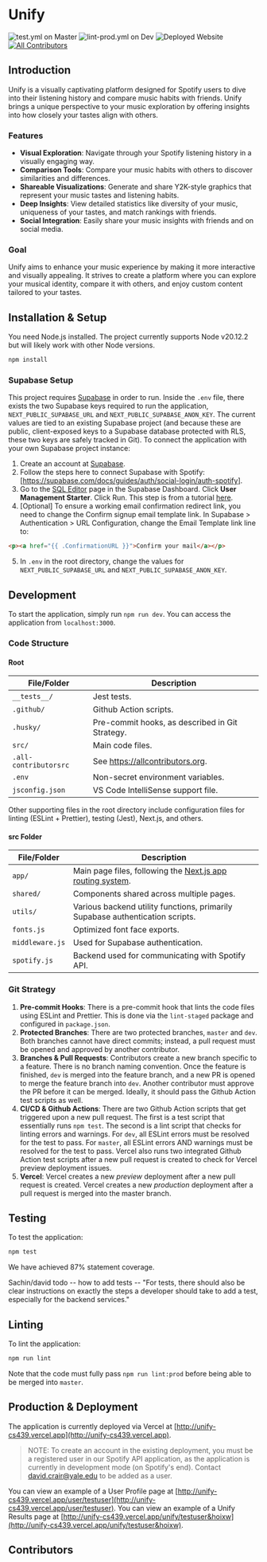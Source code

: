 <!-- eslint-disable -->

# Unify

![test.yml on Master](https://img.shields.io/github/actions/workflow/status/firebird1029/unify-cs439/test.yml?branch=master)
![lint-prod.yml on Dev](https://img.shields.io/github/actions/workflow/status/firebird1029/unify-cs439/lint-prod.yml?branch=dev&label=lint)
![Deployed Website](https://img.shields.io/website?url=https%3A%2F%2Funify-cs439.vercel.app%2F&label=unify-cs439.vercel.app&link=https%3A%2F%2Funify-cs439.vercel.app%2F)
[![All Contributors](https://img.shields.io/github/all-contributors/firebird1029/unify-cs439?color=ee8449&style=flat-square)](#contributors)

## Introduction

Unify is a visually captivating platform designed for Spotify users to dive into their listening history and compare music habits with friends. Unify brings a unique perspective to your music exploration by offering insights into how closely your tastes align with others.

### Features

- **Visual Exploration**: Navigate through your Spotify listening history in a visually engaging way.
- **Comparison Tools**: Compare your music habits with others to discover similarities and differences.
- **Shareable Visualizations**: Generate and share Y2K-style graphics that represent your music tastes and listening habits.
- **Deep Insights**: View detailed statistics like diversity of your music, uniqueness of your tastes, and match rankings with friends.
- **Social Integration**: Easily share your music insights with friends and on social media.

### Goal

Unify aims to enhance your music experience by making it more interactive and visually appealing. It strives to create a platform where you can explore your musical identity, compare it with others, and enjoy custom content tailored to your tastes.

## Installation & Setup

You need Node.js installed. The project currently supports Node v20.12.2 but will likely work with other Node versions.

```bash
npm install
```

### Supabase Setup

This project requires [Supabase](https://supabase.com/) in order to run. Inside the `.env` file, there exists the two Supabase keys required to run the application, `NEXT_PUBLIC_SUPABASE_URL` and `NEXT_PUBLIC_SUPABASE_ANON_KEY`. The current values are tied to an existing Supabase project (and because these are public, client-exposed keys to a Supabase database protected with RLS, these two keys are safely tracked in Git). To connect the application with your own Supabase project instance:

1. Create an account at [Supabase](https://supabase.com/).
2. Follow the steps here to connect Supabase with Spotify: [https://supabase.com/docs/guides/auth/social-login/auth-spotify].
3. Go to the [SQL Editor](https://supabase.com/dashboard/project/_/sql) page in the Supabase Dashboard. Click **User Management Starter**. Click Run. This step is from a tutorial [here](https://supabase.com/docs/guides/getting-started/tutorials/with-nextjs).
4. [Optional] To ensure a working email confirmation redirect link, you need to change the Confirm signup email template link. In Supabase > Authentication > URL Configuration, change the Email Template link line to:

```html
<p><a href="{{ .ConfirmationURL }}">Confirm your mail</a></p>
```

5. In `.env` in the root directory, change the values for `NEXT_PUBLIC_SUPABASE_URL` and `NEXT_PUBLIC_SUPABASE_ANON_KEY`.

## Development

To start the application, simply run `npm run dev`. You can access the application from `localhost:3000`.

### Code Structure

#### Root

| File/Folder           | Description                                     |
| --------------------- | ----------------------------------------------- |
| `__tests__/`          | Jest tests.                                     |
| `.github/`            | Github Action scripts.                          |
| `.husky/`             | Pre-commit hooks, as described in Git Strategy. |
| `src/`                | Main code files.                                |
| `.all-contributorsrc` | See <https://allcontributors.org>.              |
| `.env`                | Non-secret environment variables.               |
| `jsconfig.json`       | VS Code IntelliSense support file.              |

Other supporting files in the root directory include configuration files for linting (ESLint + Prettier), testing (Jest), Next.js, and others.

#### src Folder

| File/Folder     | Description                                                                                                                 |
| --------------- | --------------------------------------------------------------------------------------------------------------------------- |
| `app/`          | Main page files, following the [Next.js app routing system](https://nextjs.org/docs/app/building-your-application/routing). |
| `shared/`       | Components shared across multiple pages.                                                                                    |
| `utils/`        | Various backend utility functions, primarily Supabase authentication scripts.                                               |
| `fonts.js`      | Optimized font face exports.                                                                                                |
| `middleware.js` | Used for Supabase authentication.                                                                                           |
| `spotify.js`    | Backend used for communicating with Spotify API.                                                                            |

### Git Strategy

1. **Pre-commit Hooks**: There is a pre-commit hook that lints the code files using ESLint and Prettier. This is done via the `lint-staged` package and configured in `package.json`.
2. **Protected Branches**: There are two protected branches, `master` and `dev`. Both branches cannot have direct commits; instead, a pull request must be opened and approved by another contributor.
3. **Branches & Pull Requests**: Contributors create a new branch specific to a feature. There is no branch naming convention. Once the feature is finished, `dev` is merged into the feature branch, and a new PR is opened to merge the feature branch into `dev`. Another contributor must approve the PR before it can be merged. Ideally, it should pass the Github Action test scripts as well.
4. **CI/CD & Github Actions**: There are two Github Action scripts that get triggered upon a new pull request. The first is a test script that essentially runs `npm test`. The second is a lint script that checks for linting errors and warnings. For `dev`, all ESLint errors must be resolved for the test to pass. For `master`, all ESLint errors AND warnings must be resolved for the test to pass. Vercel also runs two integrated Github Action test scripts after a new pull request is created to check for Vercel preview deployment issues.
5. **Vercel**: Vercel creates a new _preview_ deployment after a new pull request is created. Vercel creates a new _production_ deployment after a pull request is merged into the master branch.

## Testing

To test the application:

```bash
npm test
```

We have achieved 87% statement coverage.

Sachin/david todo -- how to add tests -- "For tests, there should also be clear instructions on exactly the steps a developer should take to add a test, especially for the backend services."

## Linting

To lint the application:

```bash
npm run lint
```

Note that the code must fully pass `npm run lint:prod` before being able to be merged into `master`.

## Production & Deployment

The application is currently deployed via Vercel at [http://unify-cs439.vercel.app](http://unify-cs439.vercel.app).

> NOTE: To create an account in the existing deployment, you must be a registered user in our Spotify API application, as the application is currently in development mode (on Spotify's end). Contact <david.crair@yale.edu> to be added as a user.

You can view an example of a User Profile page at [http://unify-cs439.vercel.app/user/testuser](http://unify-cs439.vercel.app/user/testuser). You can view an example of a Unify Results page at [http://unify-cs439.vercel.app/unify/testuser&hoixw](http://unify-cs439.vercel.app/unify/testuser&hoixw).

## Contributors

<!-- ALL-CONTRIBUTORS-LIST:START - Do not remove or modify this section -->
<!-- prettier-ignore-start -->
<!-- markdownlint-disable -->

<!-- markdownlint-restore -->
<!-- prettier-ignore-end -->

<!-- ALL-CONTRIBUTORS-LIST:END -->
